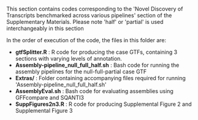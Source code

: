 This section contains codes corresponding to the 'Novel Discovery of Transcripts benchmarked across various pipelines' section of the Supplementary Materials.
Please note 'half' or 'partial' is used interchangeably in this section

In the order of execution of the code, the files in this folder are:

- **gtfSplitter.R** : R code for producing the case GTFs, containing 3 sections with varying levels of annotation.
- **Assembly-pipeline_null_full_half.sh** : Bash code for running the assembly pipelines for the null-full-partial case GTF
- **Extras/** : Folder containing accompanying files required for running 'Assembly-pipeline_null_full_half.sh'
- **AssemblyEval.sh** : Bash code for evaluating assemblies using GFFcompare and SQANTI3
- **SuppFigures2n3.R** : R code for producing Supplemental Figure 2 and Supplemental Figure 3 
